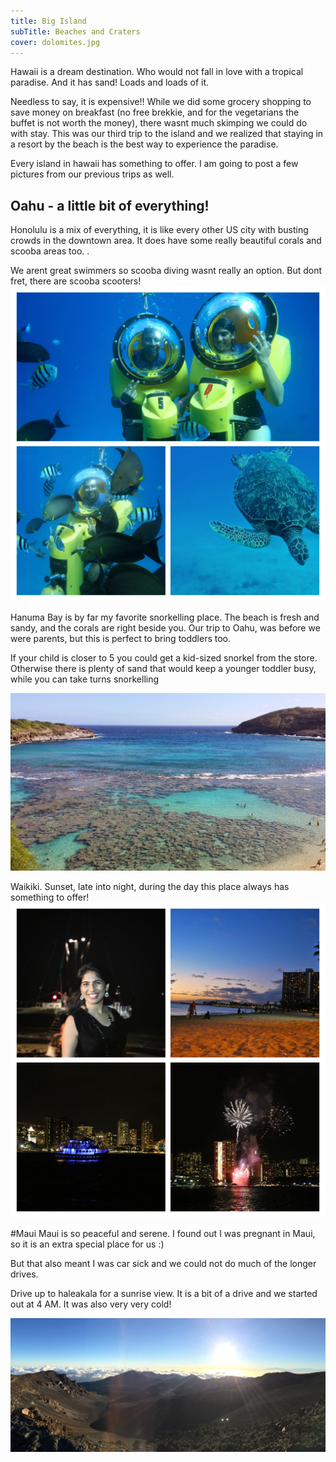 ```yaml
---
title: Big Island
subTitle: Beaches and Craters
cover: dolomites.jpg
---
```


Hawaii is a dream destination. Who would not fall in love with a tropical paradise. And it has sand! Loads and loads of it. 

Needless to say, it is expensive!! While we did some grocery shopping to save money on breakfast (no free brekkie, and for the vegetarians the buffet is not worth the money), there wasnt much skimping we could do with stay. This was our third trip to the island and we realized that staying in a resort by the beach is the best way to experience the paradise. 

Every island in hawaii has something to offer. I am going to post a few pictures from our previous trips as well.

## Oahu - a little bit of everything! 
Honolulu is a mix of everything, it is like every other US city with busting crowds in the downtown area. It does have some really beautiful corals and scooba areas too. . 

We arent great swimmers so scooba diving wasnt really an option. But dont fret, there are scooba scooters!
![Scooba](./scooba-scooter.jpg) 

Hanuma Bay is by far my favorite snorkelling place. The beach is fresh and sandy, and the corals are right beside you. Our trip to Oahu, was before we were parents, but this is perfect to bring toddlers too. 

If your child is closer to 5 you could get a kid-sized snorkel from the store. Otherwise there is plenty of sand that would keep a younger toddler busy, while you can take turns snorkelling

![Hanuma Bay](./hanuma-bay.jpg)

Waikiki. Sunset, late into night, during the day this place always has something to offer!
![Waikiki](./waikiki.jpg)

#Maui
Maui is so peaceful and serene. I found out I was pregnant in Maui, so it is an extra special place for us :) 

But that also meant I was car sick and we could not do much of the longer drives. 

Drive up to haleakala for a sunrise view. It is a bit of a drive and we started out at 4 AM. It was also very very cold!

![Haleakala](./haleakala.JPG)


